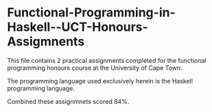 # Functional-Programming-in-Haskell--UCT-Honours-Assigmnents
This file contains 2 practical assignments completed for the functional programming honours course
at the University of Cape Town. 

The programming language used exclusively herein is the Haskell programming language. 

Combined these assignmnets scored 84%. 
